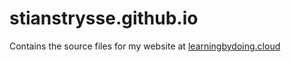 # stianstrysse.github.io

Contains the source files for my website at [learningbydoing.cloud](https://learningbydoing.cloud)
